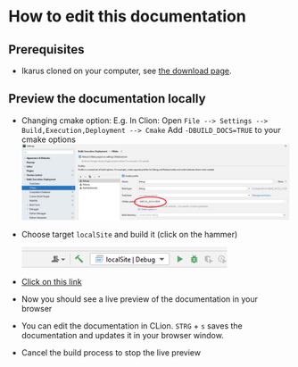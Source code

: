 # How to edit this documentation

## Prerequisites

- Ikarus cloned on your computer,
  see [the download page](../../download).

## Preview the documentation locally
- Changing cmake option: E.g. In Clion: Open `File --> Settings --> Build,Execution,Deployment --> Cmake` 
  Add `-DBUILD_DOCS=TRUE` to your cmake options 
  ![CmakeOptions.png](../images/Build%20documentation%20locally/CmakeOptions.png)
- Choose target `localSite` and build it (click on the hammer)
  
  ![localSite.png](../images/Build%20documentation%20locally/localSite.png)
  
- [Click on this link](http://127.0.0.1:8000/)
- Now you should see a live preview of the documentation in your browser
- You can edit the documentation in CLion. `STRG` + `s` saves the documentation and updates it in
  your browser window.
- Cancel the build process to stop the live preview
